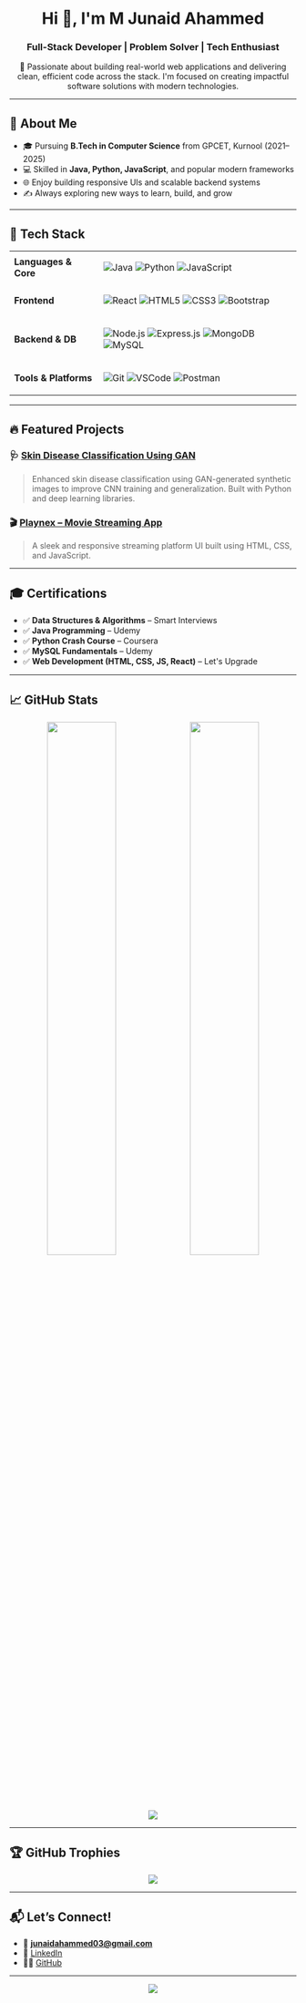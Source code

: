 <h1 align="center">Hi 👋, I'm M Junaid Ahammed</h1>
<h3 align="center">Full-Stack Developer | Problem Solver | Tech Enthusiast</h3>

<p align="center">
🚀 Passionate about building real-world web applications and delivering clean, efficient code across the stack. I'm focused on creating impactful software solutions with modern technologies.
</p>

---

## 🌟 About Me

- 🎓 Pursuing **B.Tech in Computer Science** from GPCET, Kurnool (2021–2025)  
- 💻 Skilled in **Java, Python, JavaScript**, and popular modern frameworks  
- 🌐 Enjoy building responsive UIs and scalable backend systems  
- ✍️ Always exploring new ways to learn, build, and grow

---

## 🔧 Tech Stack

<table>
  <tr>
    <td><b>Languages & Core</b></td>
    <td>

![Java](https://img.shields.io/badge/java-%23ED8B00.svg?style=for-the-badge&logo=openjdk&logoColor=white)
![Python](https://img.shields.io/badge/python-%2314354C.svg?style=for-the-badge&logo=python&logoColor=white)
![JavaScript](https://img.shields.io/badge/javascript-%23F7DF1E.svg?style=for-the-badge&logo=javascript&logoColor=black)

</td>
  </tr>
  <tr>
    <td><b>Frontend</b></td>
    <td>

![React](https://img.shields.io/badge/react-%2361DAFB.svg?style=for-the-badge&logo=react&logoColor=black)
![HTML5](https://img.shields.io/badge/html5-%23E34F26.svg?style=for-the-badge&logo=html5&logoColor=white)
![CSS3](https://img.shields.io/badge/css3-%231572B6.svg?style=for-the-badge&logo=css3&logoColor=white)
![Bootstrap](https://img.shields.io/badge/bootstrap-%23563D7C.svg?style=for-the-badge&logo=bootstrap&logoColor=white)

</td>
  </tr>
  <tr>
    <td><b>Backend & DB</b></td>
    <td>

![Node.js](https://img.shields.io/badge/node.js-%23339933.svg?style=for-the-badge&logo=node.js&logoColor=white)
![Express.js](https://img.shields.io/badge/express.js-%23404d59.svg?style=for-the-badge&logo=express&logoColor=white)
![MongoDB](https://img.shields.io/badge/mongodb-%2347A248.svg?style=for-the-badge&logo=mongodb&logoColor=white)
![MySQL](https://img.shields.io/badge/mysql-%2300f.svg?style=for-the-badge&logo=mysql&logoColor=white)

</td>
  </tr>
  <tr>
    <td><b>Tools & Platforms</b></td>
    <td>

![Git](https://img.shields.io/badge/git-%23F05032.svg?style=for-the-badge&logo=git&logoColor=white)
![VSCode](https://img.shields.io/badge/VSCode-007ACC?style=for-the-badge&logo=visual-studio-code&logoColor=white)
![Postman](https://img.shields.io/badge/Postman-FF6C37?style=for-the-badge&logo=postman&logoColor=white)

</td>
  </tr>
</table>

---

## 🔥 Featured Projects

### 🩺 [Skin Disease Classification Using GAN](https://github.com/junaid-79/skin-disease-classification)
> Enhanced skin disease classification using GAN-generated synthetic images to improve CNN training and generalization. Built with Python and deep learning libraries.

### 🎬 [Playnex – Movie Streaming App](https://block-vault-ten.vercel.app/)
> A sleek and responsive streaming platform UI built using HTML, CSS, and JavaScript.

---

## 🎓 Certifications

- ✅ **Data Structures & Algorithms** – Smart Interviews  
- ✅ **Java Programming** – Udemy  
- ✅ **Python Crash Course** – Coursera  
- ✅ **MySQL Fundamentals** – Udemy  
- ✅ **Web Development (HTML, CSS, JS, React)** – Let's Upgrade

---

## 📈 GitHub Stats

<p align="center">
  <img src="https://github-readme-stats.vercel.app/api?username=junaid-79&theme=radical&hide_border=true" width="49%"/>
  <img src="https://github-readme-streak-stats.herokuapp.com?user=junaid-79&theme=radical&hide_border=true" width="49%"/>
  <br>
  <img src="https://github-readme-stats.vercel.app/api/top-langs/?username=junaid-79&theme=radical&hide_border=true&layout=compact"/>
</p>

---

## 🏆 GitHub Trophies

<p align="center">
  <img src="https://github-profile-trophy.vercel.app/?username=junaid-79&theme=radical&no-frame=true&margin-w=10"/>
</p>

---

## 📬 Let’s Connect!

- 📧 **junaidahammed03@gmail.com**  
- 💼 [LinkedIn](https://www.linkedin.com/in/junaid-ahammed-30539125a/)  
- 🧑‍💻 [GitHub](https://github.com/junaid-79)

---

<p align="center">
  <img src="https://visitcount.itsvg.in/api?id=junaid-79&label=Profile%20Views&color=0&icon=0&pretty=true" />
</p>

